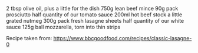 2 tbsp olive oil, plus a little for the dish
750g lean beef mince
90g pack prosciutto
half quantity of our tomato sauce
200ml hot beef stock
a little grated nutmeg
300g pack fresh lasagne sheets
half quantity of our white sauce
125g ball mozzarella, torn into thin strips


Recipe taken from: https://www.bbcgoodfood.com/recipes/classic-lasagne-0